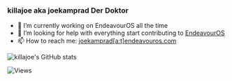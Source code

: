 ### killajoe aka joekamprad **Der Doktor**

- 🔭 I’m currently working on EndeavourOS all the time 
- 🤔 I’m looking for help with everything start contributing to [EndeavourOS](https://github.com/endeavouros-team) 
- 📫 How to reach me: [joekamprad[a:t]endeavouros.com](https://forum.endeavouros.com/u/joekamprad/)


![killajoe's GitHub stats](https://github-readme-stats.vercel.app/api?username=killajoe&show_icons=true&theme=synthwave)

<img src="https://komarev.com/ghpvc/?username=killajoe&label=Profile%20views&color=08052b&style=flat" alt="Views"/>


<script data-name="BMC-Widget" data-cfasync="false" src="https://cdnjs.buymeacoffee.com/1.0.0/widget.prod.min.js" data-id="joekamprad" data-description="Support me on Buy me a coffee!" data-message="" data-color="#5F7FFF" data-position="Right" data-x_margin="18" data-y_margin="18"></script>
